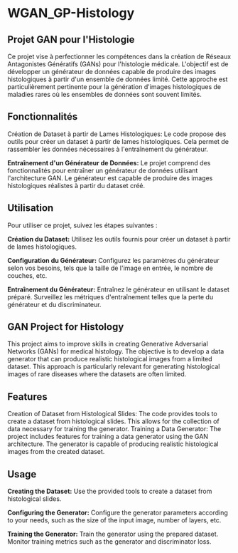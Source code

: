 # WGAN_GP-Histology

## **Projet GAN pour l'Histologie**
Ce projet vise à perfectionner les compétences dans la création de Réseaux Antagonistes Génératifs (GANs) pour l'histologie médicale. L'objectif est de développer un générateur de données capable de produire des images histologiques à partir d'un ensemble de données limité. Cette approche est particulièrement pertinente pour la génération d'images histologiques de maladies rares où les ensembles de données sont souvent limités.

## Fonctionnalités
Création de Dataset à partir de Lames Histologiques: Le code propose des outils pour créer un dataset à partir de lames histologiques. Cela permet de rassembler les données nécessaires à l'entraînement du générateur.

**Entraînement d'un Générateur de Données:** Le projet comprend des fonctionnalités pour entraîner un générateur de données utilisant l'architecture GAN. Le générateur est capable de produire des images histologiques réalistes à partir du dataset créé.

## Utilisation
Pour utiliser ce projet, suivez les étapes suivantes :

**Création du Dataset:** Utilisez les outils fournis pour créer un dataset à partir de lames histologiques.

**Configuration du Générateur:** Configurez les paramètres du générateur selon vos besoins, tels que la taille de l'image en entrée, le nombre de couches, etc.

**Entraînement du Générateur:** Entraînez le générateur en utilisant le dataset préparé. Surveillez les métriques d'entraînement telles que la perte du générateur et du discriminateur.

## **GAN Project for Histology**
This project aims to improve skills in creating Generative Adversarial Networks (GANs) for medical histology. The objective is to develop a data generator that can produce realistic histological images from a limited dataset. This approach is particularly relevant for generating histological images of rare diseases where the datasets are often limited.

## Features
Creation of Dataset from Histological Slides: The code provides tools to create a dataset from histological slides. This allows for the collection of data necessary for training the generator.
Training a Data Generator: The project includes features for training a data generator using the GAN architecture. The generator is capable of producing realistic histological images from the created dataset.

## Usage
**Creating the Dataset:** Use the provided tools to create a dataset from histological slides.

**Configuring the Generator:** Configure the generator parameters according to your needs, such as the size of the input image, number of layers, etc.

**Training the Generator:** Train the generator using the prepared dataset. Monitor training metrics such as the generator and discriminator loss.
